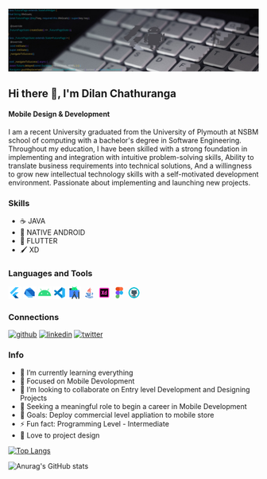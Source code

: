 


![Mobile Design & Development](https://github.com/dilenDev/dilenDev/blob/main/gitBanner.png)
## Hi there 👋, I'm Dilan Chathuranga
#### Mobile Design & Development

I am a recent University graduated from the University of Plymouth at NSBM school of computing with a bachelor's degree in Software Engineering. Throughout my education, I have been skilled with a strong foundation in implementing and integration with intuitive problem-solving skills, Ability to translate business requirements into technical solutions, And a willingness to grow new intellectual technology skills with a self-motivated development environment.
Passionate about implementing and launching new projects.

### Skills

- ☕ JAVA
- 📱 NATIVE ANDROID
- 📱 FLUTTER
- 🖌️ XD

### Languages and Tools

<img src='https://github.com/dilenDev/dilenDev/blob/main/flutter.png' alt='flutter' width='26px' > <img src='https://github.com/dilenDev/dilenDev/blob/main/dart.png' alt='dart' width='26px' >
<img src='https://github.com/dilenDev/dilenDev/blob/main/android.png' alt='andrroid' width='26px' >
<img src='https://github.com/dilenDev/dilenDev/blob/main/vs.png' alt='vs code' width='26px' >
<img src='https://github.com/dilenDev/dilenDev/blob/main/android-studio.png' alt='android studio' width='26px' >
<img src='https://github.com/dilenDev/dilenDev/blob/main/java-gif.gif' alt='java' width='26px' >
<img src='https://github.com/dilenDev/dilenDev/blob/main/xd-gif.gif' alt='adobe XD' width='26px' >
<img src='https://github.com/dilenDev/dilenDev/blob/main/figma-gif.gif' alt='figma' width='26px' >
<img src='https://github.com/dilenDev/dilenDev/blob/main/git-gif.gif' alt='github' width='26px' >

### Connections
[<img src='https://cdn.jsdelivr.net/npm/simple-icons@3.0.1/icons/github.svg' alt='github' height='40'>](https://github.com/dilenDev)  [<img src='https://cdn.jsdelivr.net/npm/simple-icons@3.0.1/icons/linkedin.svg' alt='linkedin' height='40'>](https://www.linkedin.com/in/www.linkedin.com/in/dilan-chathuranga/)  [<img src='https://cdn.jsdelivr.net/npm/simple-icons@3.0.1/icons/twitter.svg' alt='twitter' height='40'>](https://twitter.com/@hpdc00)  

 

### Info
- 🌱 I’m currently learning everything
- 🎯 Focused on Mobile Devolopment
- 👯 I’m looking to collaborate on Entry level Development and Designing Projects 
- 🤔 Seeking a meaningful role to begin a career in Mobile Development 
- 🥅 Goals: Deploy commercial level appliation to mobile store 
- ⚡ Fun fact: Programming Level - Intermediate 
- 🖤 Love to project design

[![Top Langs](https://github-readme-stats.vercel.app/api/top-langs/?username=dilenDev&layout=compact&theme=radical)](https://github.com/dilenDev/github-readme-stats)

![Anurag's GitHub stats](https://github-readme-stats.vercel.app/api?username=dilenDev&show_icons=true&theme=radical)




